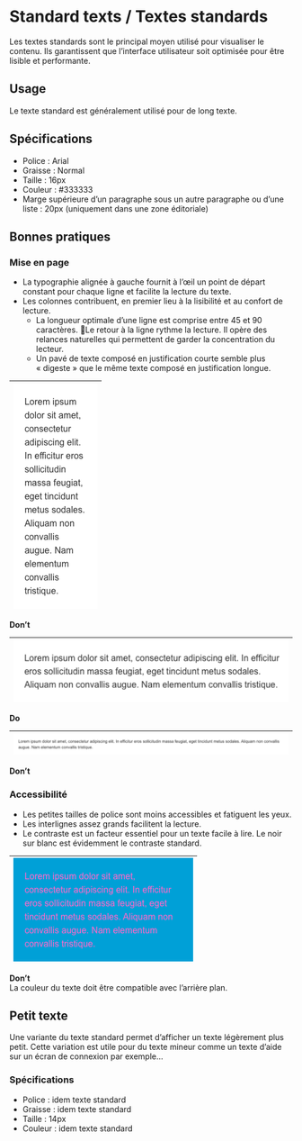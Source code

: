 # Standard texts / Textes standards

Les textes standards sont le principal moyen utilisé pour visualiser le contenu. Ils garantissent que l’interface utilisateur soit optimisée pour être lisible et performante.

## Usage

 Le texte standard est généralement utilisé pour de long texte.

## Spécifications

- Police&nbsp;: Arial
- Graisse&nbsp;: Normal
- Taille&nbsp;: 16px
- Couleur&nbsp;: #333333
- Marge supérieure d’un paragraphe sous un autre paragraphe ou d’une liste&nbsp;: 20px (uniquement dans une zone éditoriale)


## Bonnes pratiques

### Mise en page

- La typographie alignée à gauche fournit à l’œil un point de départ constant pour chaque ligne et facilite la lecture du texte.
- Les colonnes contribuent, en premier lieu à la lisibilité et au confort de lecture.
  - La longueur optimale d’une ligne est comprise entre 45 et 90 caractères. Le retour à la ligne rythme la lecture. Il opère des relances naturelles qui permettent de garder la concentration du lecteur.
  - Un pavé de texte composé en justification courte semble plus «&nbsp;digeste&nbsp;» que le même texte composé en justification longue.

<div class="do-dont">
<div class="dont">

![typography__exemples__call-width-small-dont](design/typography__exemples__call-width-small-dont.png)|
  ------------ |
**Don’t** <br/>

</div>
</div>


<div class="do-dont">
<div class="do">

![typography__exemples__col-width-medium-do](design/typography__exemples__col-width-medium-do.png)|
------------ |
**Do** <br/>

</div>
</div>


<div class="do-dont">
<div class="dont">

![typography__exemples__col-width-large-dont](design/typography__exemples__col-width-large-dont.png)|
------------ |
**Don’t** <br/>

</div>
</div>


### Accessibilité

- Les petites tailles de police sont moins accessibles et fatiguent les yeux.
- Les interlignes assez grands facilitent la lecture.
- Le contraste est un facteur essentiel pour un texte facile à lire. Le noir sur blanc est évidemment le contraste standard.


 <div class="do-dont">
 <div class="dont">

![typography__exemples__contrast-dont](design/typography__exemples__contrast-dont.png)|
------------ |
**Don’t** <br/> La couleur du texte doit être compatible avec l’arrière plan.

 </div>
 </div>
 
## Petit texte
 
Une variante du texte standard permet d’afficher un texte légèrement plus petit. Cette variation est utile pour du texte mineur comme un texte d’aide sur un écran de connexion par exemple…
 
### Spécifications

- Police&nbsp;: idem texte standard
- Graisse&nbsp;: idem texte standard
- Taille&nbsp;: 14px
- Couleur&nbsp;: idem texte standard
